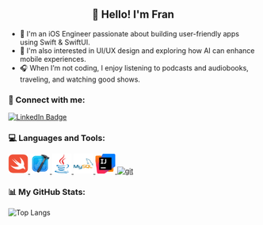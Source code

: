 <div align="center">
  <h2>👋 Hello! I'm Fran</h2>
</div>


*   📱 I'm an iOS Engineer passionate about building user-friendly apps using Swift & SwiftUI.
*   🎨 I'm also interested in UI/UX design and exploring how AI can enhance mobile experiences.
*   🎧 When I’m not coding, I enjoy listening to podcasts and audiobooks, traveling, and watching good shows.

### 💬 Connect with me:

<a href="https://www.linkedin.com/in/franprakash" target="_blank">
  <img src="https://img.shields.io/badge/-LinkedIn-%230077B5?style=for-the-badge&logo=linkedin&logoColor=white" alt="LinkedIn Badge"/>
</a>

### 💻 Languages and Tools:

<p align="left">
  <a href="https://developer.apple.com/swift/" target="_blank" rel="noreferrer">
    <img src="https://raw.githubusercontent.com/devicons/devicon/master/icons/swift/swift-original.svg" alt="swift" width="40" height="40"/>
  </a>
  <a href="https://developer.apple.com/xcode/" target="_blank" rel="noreferrer">
    <img src="https://raw.githubusercontent.com/devicons/devicon/master/icons/xcode/xcode-original.svg" alt="xcode" width="40" height="40"/>
  </a>
  <a href="https://www.java.com" target="_blank" rel="noreferrer">
    <img src="https://raw.githubusercontent.com/devicons/devicon/master/icons/java/java-original.svg" alt="java" width="40" height="40"/>
  </a>
  <a href="https://www.mysql.com/" target="_blank" rel="noreferrer">
    <img src="https://raw.githubusercontent.com/devicons/devicon/master/icons/mysql/mysql-original-wordmark.svg" alt="mysql" width="40" height="40"/>
  </a>
  <a href="https://www.jetbrains.com/idea/" target="_blank" rel="noreferrer">
    <img src="https://raw.githubusercontent.com/devicons/devicon/master/icons/intellij/intellij-original.svg" alt="intellij" width="40" height="40"/>
  </a>
  <a href="https://git-scm.com/" target="_blank" rel="noreferrer">
    <img src="https://www.vectorlogo.zone/logos/git-scm/git-scm-icon.svg" alt="git" width="40" height="40"/>
  </a>
</p>

### 📊 My GitHub Stats:

![Top Langs](https://github-readme-stats.vercel.app/api/top-langs/?username=FranPrakash&layout=compact&theme=dark&hide_border=true&langs_count=6)
